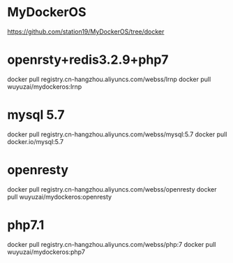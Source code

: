 # MyDockerOS
https://github.com/station19/MyDockerOS/tree/docker

# openrsty+redis3.2.9+php7
docker pull registry.cn-hangzhou.aliyuncs.com/webss/lrnp
docker pull wuyuzai/mydockeros:lrnp
# mysql 5.7
docker pull registry.cn-hangzhou.aliyuncs.com/webss/mysql:5.7
docker pull docker.io/mysql:5.7

# openresty
docker pull registry.cn-hangzhou.aliyuncs.com/webss/openresty
docker pull wuyuzai/mydockeros:openresty

# php7.1
docker pull registry.cn-hangzhou.aliyuncs.com/webss/php:7
docker pull wuyuzai/mydockeros:php7
